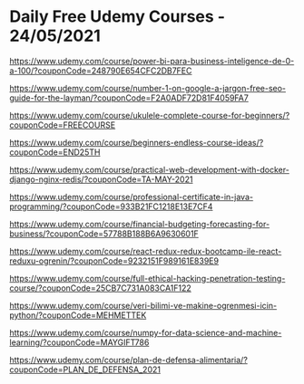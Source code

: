 # Daily Free Udemy Courses - 24/05/2021

https://www.udemy.com/course/power-bi-para-business-inteligence-de-0-a-100/?couponCode=248790E654CFC2DB7FEC
https://www.udemy.com/course/number-1-on-google-a-jargon-free-seo-guide-for-the-layman/?couponCode=F2A0ADF72D81F4059FA7
https://www.udemy.com/course/ukulele-complete-course-for-beginners/?couponCode=FREECOURSE
https://www.udemy.com/course/beginners-endless-course-ideas/?couponCode=END25TH
https://www.udemy.com/course/practical-web-development-with-docker-django-nginx-redis/?couponCode=TA-MAY-2021
https://www.udemy.com/course/professional-certificate-in-java-programming/?couponCode=933B21FC1218E13E7CF4
https://www.udemy.com/course/financial-budgeting-forecasting-for-business/?couponCode=57788B188B6A9630601F
https://www.udemy.com/course/react-redux-redux-bootcamp-ile-react-reduxu-ogrenin/?couponCode=9232151F989161E839E9
https://www.udemy.com/course/full-ethical-hacking-penetration-testing-course/?couponCode=25CB7C731A083CA1F122
https://www.udemy.com/course/veri-bilimi-ve-makine-ogrenmesi-icin-python/?couponCode=MEHMETTEK
https://www.udemy.com/course/numpy-for-data-science-and-machine-learning/?couponCode=MAYGIFT786
https://www.udemy.com/course/plan-de-defensa-alimentaria/?couponCode=PLAN_DE_DEFENSA_2021
